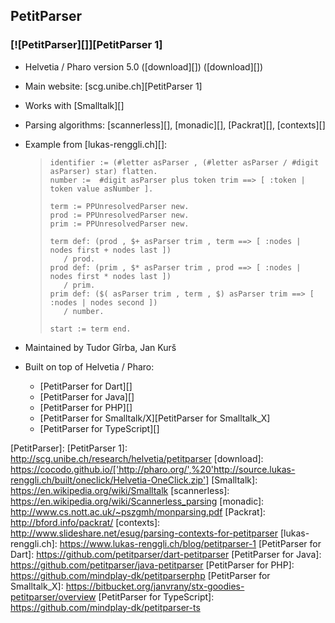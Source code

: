 ## PetitParser ##

### [![PetitParser][]][PetitParser 1] ###

 *  Helvetia / Pharo version 5.0 ([download][]) ([download][])
 *  Main website: [scg.unibe.ch][PetitParser 1]
 *  Works with [Smalltalk][]
 *  Parsing algorithms: [scannerless][], [monadic][], [Packrat][], [contexts][]
 *  Example from [lukas-renggli.ch][]:
    
    > ``````````
    > identifier := (#letter asParser , (#letter asParser / #digit asParser) star) flatten.
    > number :=  #digit asParser plus token trim ==> [ :token | token value asNumber ].
    > 
    > term := PPUnresolvedParser new.
    > prod := PPUnresolvedParser new.
    > prim := PPUnresolvedParser new.
    > 
    > term def: (prod , $+ asParser trim , term ==> [ :nodes | nodes first + nodes last ])
    >    / prod.
    > prod def: (prim , $* asParser trim , prod ==> [ :nodes | nodes first * nodes last ])
    >    / prim.
    > prim def: ($( asParser trim , term , $) asParser trim ==> [ :nodes | nodes second ])
    >    / number.
    > 
    > start := term end.
    > ``````````
 *  Maintained by Tudor Gîrba, Jan Kurš
 *  Built on top of Helvetia / Pharo:
    
     *  [PetitParser for Dart][]
     *  [PetitParser for Java][]
     *  [PetitParser for PHP][]
     *  [PetitParser for Smalltalk/X][PetitParser for Smalltalk_X]
     *  [PetitParser for TypeScript][]


[PetitParser]: 
[PetitParser 1]: http://scg.unibe.ch/research/helvetia/petitparser
[download]: https://cocodo.github.io/['http://pharo.org/',%20'http://source.lukas-renggli.ch/built/oneclick/Helvetia-OneClick.zip']
[Smalltalk]: https://en.wikipedia.org/wiki/Smalltalk
[scannerless]: https://en.wikipedia.org/wiki/Scannerless_parsing
[monadic]: http://www.cs.nott.ac.uk/~pszgmh/monparsing.pdf
[Packrat]: http://bford.info/packrat/
[contexts]: http://www.slideshare.net/esug/parsing-contexts-for-petitparser
[lukas-renggli.ch]: https://www.lukas-renggli.ch/blog/petitparser-1
[PetitParser for Dart]: https://github.com/petitparser/dart-petitparser
[PetitParser for Java]: https://github.com/petitparser/java-petitparser
[PetitParser for PHP]: https://github.com/mindplay-dk/petitparserphp
[PetitParser for Smalltalk_X]: https://bitbucket.org/janvrany/stx-goodies-petitparser/overview
[PetitParser for TypeScript]: https://github.com/mindplay-dk/petitparser-ts